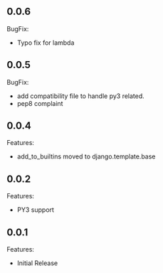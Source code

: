 ## 0.0.6

BugFix:

  - Typo fix for lambda

## 0.0.5

BugFix:

  - add compatibility file to handle py3 related.
  - pep8 complaint


## 0.0.4

Features:

  - add_to_builtins moved to django.template.base

## 0.0.2

Features:

  - PY3 support

## 0.0.1

Features:

  - Initial Release

